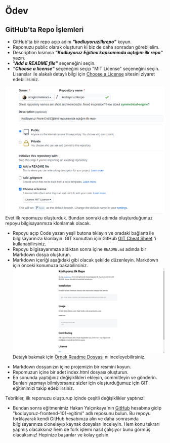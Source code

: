 # Ödev

## GitHub'ta Repo İşlemleri


- GitHub'ta bir repo açıp adını ***"kodluyoruzilkrepo"*** koyun.
- Reponuzu public olarak oluşturun ki biz de daha sonradan görebilelim.
- Description kısmına ***"Kodluyoruz Eğitimi kapsamında açtığım ilk repo"*** yazın.
- ***"Add a README file"*** seçeneğini seçin.
- ***"Choose a license"*** seçeneğini seçip "MIT License" seçeneğini seçin. Lisanslar ile alakalı detaylı bilgi için [Choose a License](https://choosealicense.com/) sitesini ziyaret edebilirsiniz.

![image](https://raw.githubusercontent.com/Kodluyoruz/taskforce/main/git/odev1/figures/github.png)
Evet ilk repomuzu oluşturduk. Bundan sonraki adımda oluşturduğumuz repoyu bilgisayarımıza klonlamak olacak.
- Repoyu açıp Code yazan yeşil butona tıklayın ve oradaki bağlantı ile bilgisayarınıza klonlayın. GIT komutları için GitHub [GIT Cheat Sheet](https://education.github.com/git-cheat-sheet-education.pdf) 'i kullanabilirsiniz.
- Repoyu bilgisayarımıza aldıktan sonra içine `README.md` adında bir Markdown dosya oluşturun.
- Markdown içeriği aşağıdaki gibi olacak şekilde düzenleyin. Markdown için önceki konumuza bakabilirsiniz.
  ![image](https://raw.githubusercontent.com/Kodluyoruz/taskforce/main/git/odev1/figures/markdown.png)
  Detaylı bakmak için [Örnek Readme Dosyası](https://github.com/Kodluyoruz/taskforce/blob/main/git/odev1/ornekreadme.md) nı inceleyebilirsiniz.

* Markdown dosyanızın içine projemizin bir resmini koyun.
* Repomuzun içine bir adet index.html dosyası oluşturun.
* En sonunda yaptığınız değişiklikleri ekleyin, commitleyin ve gönderin. Bunları yapmayı bilmiyorsanız sizler için oluşturduğumuz için GIT eğitimimizi takip edebilirsiniz.

Tebrikler, ilk reponuzu oluşturup içinde çeşitli değişiklikler yaptınız!

- Bundan sonra eğitmenimiz Hakan Yalçınkaya'nın [GitHub](https://github.com/hakanyalcinkaya) hesabına gidip "kodluyoruz-frontend-101-egitimi" adlı reposunu bulun. Bu repoyu forklayarak kendi GitHub hesabınıza alın ve daha sonrasında bilgisayarınıza clonelayıp kaynak dosyaları inceleyin. Hem konu tekrarı yapmış olacaksınız hem de fork işlemi nasıl çalışıyor bunu görmüş olacaksınız!
  Hepinize başarılar ve kolay gelsin.
